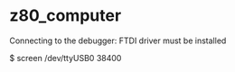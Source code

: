 # z80_computer

Connecting to the debugger: FTDI driver must be installed

   $ screen /dev/ttyUSB0 38400
